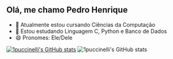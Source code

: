 ## Olá, me chamo Pedro Henrique 

- 🔭 Atualmente estou cursando Ciências da Computação
- 🌱 Estou estudando Linguagem C, Python e Banco de Dados
- 😄 Pronomes: Ele/Dele

[![1puccinelli's GitHub stats](https://github-readme-stats.vercel.app/api?username=1puccinelli)](https://github.com/1puccinelli/github-readme-stats) ![1puccinelli's GitHub stats](https://github-readme-stats.vercel.app/api?username=1puccinelli&hide=contribs,prs)
